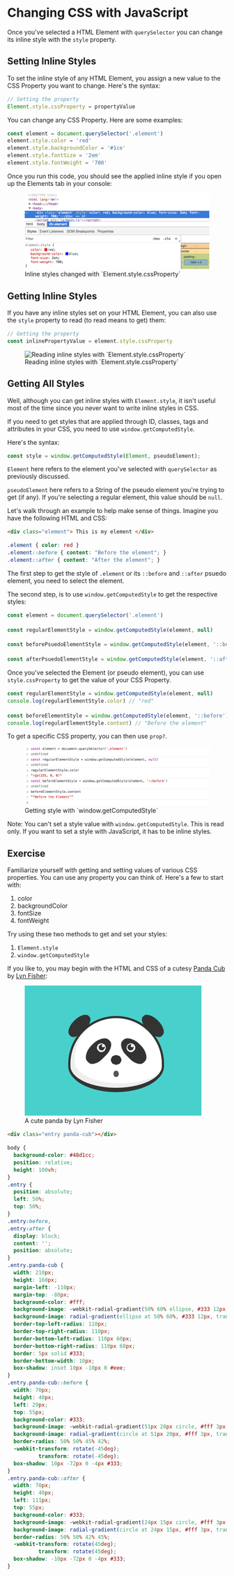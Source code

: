 # Changing CSS with JavaScript

Once you've selected a HTML Element with `querySelector` you can change its inline style with the `style` property.

## Setting Inline Styles

To set the inline style of any HTML Element, you assign a new value to the CSS Property you want to change. Here's the syntax:

```js
// Setting the property
Element.style.cssProperty = propertyValue
```

You can change any CSS Property. Here are some examples:

```js
const element = document.querySelector('.element')
element.style.color = 'red'
element.style.backgroundColor = '#1ce'
element.style.fontSize = '2em'
element.style.fontWeight = '700'
```

Once you run this code, you should see the applied inline style if you open up the Elements tab in your console:

<figure>
  <img src="../../images/02/style/set-inline-styles.png/" alt="Inline styles changed with `Element.style.cssProperty`">
  <figcaption>Inline styles changed with `Element.style.cssProperty`</figcaption>
</figure>

## Getting Inline Styles

If you have any inline styles set on your HTML Element, you can also use the `style` property to read (to read means to get) them:

```js
// Getting the property
const inlinePropertyValue = element.style.cssProperty
```

<figure>
  <img src="../../images/02/style/get-inline-styles.png/" alt="Reading inline styles with `Element.style.cssProperty`">
  <figcaption>Reading inline styles with `Element.style.cssProperty`</figcaption>
</figure>

## Getting All Styles

Well, although you can get inline styles with `Element.style`, it isn't useful most of the time since you never want to write inline styles in CSS.

If you need to get styles that are applied through ID, classes, tags and attributes in your CSS, you need to use `window.getComputedStyle`.

Here's the syntax:

```js
const style = window.getComputedStyle(Element, pseudoElement);
```

`Element` here refers to the element you've selected with `querySelector` as previously discussed.

`pseudoElement` here refers to a String of the pseudo element you're trying to get (if any). If you're selecting a regular element, this value should be `null`.

Let's walk through an example to help make sense of things. Imagine you have the following HTML and CSS:

```html
<div class="element"> This is my element </div>
```

```css
.element { color: red }
.element::before { content: "Before the element"; }
.element::after { content: "After the element"; }
```

The first step to get the style of `.element` or its `::before` and `::after` psuedo element, you need to select the element.

The second step, is to use `window.getComputedStyle` to get the respective styles:

```js
const element = document.querySelector('.element')

const regularElementStyle = window.getComputedStyle(element, null)

const beforePsuedoElementStyle = window.getComputedStyle(element, '::before')

const afterPsuedoElementStyle = window.getComputedStyle(element, '::after')
```

Once you've selected the Element (or pseudo element), you can use `style.cssProperty` to get the value of your CSS Property.

```js
const regularElementStyle = window.getComputedStyle(element, null)
console.log(regularElementStyle.color) // "red"

const beforeElementStyle = window.getComputedStyle(element, '::before')
console.log(regularElementStyle.content) // "Before the element"
```

To get a specific CSS property, you can then use `prop?`.

<figure>
  <img src="../../images/02/style/get-style.png/" alt="Getting style with `window.getComputedStyle`">
  <figcaption>Getting style with `window.getComputedStyle`</figcaption>
</figure>

Note: You can't set a style value with `window.getComputedStyle`. This is read only. If you want to set a style with JavaScript, it has to be inline styles.

## Exercise

Familiarize yourself with getting and setting values of various CSS properties. You can use any property you can think of. Here's a few to start with:

1. color
2. backgroundColor
3. fontSize
4. fontWeight

Try using these two methods to get and set your styles:

1. `Element.style`
2. `window.getComputedStyle`

If you like to, you may begin with the HTML and CSS of a cutesy [Panda Cub](https://codepen.io/lynnandtonic/pen/RKRmxx) by [Lyn Fisher](https://twitter.com/lynnandtonic):

<figure>
  <img src="../../images/02/style/panda.png/" alt="A cute panda by Lyn Fisher">
  <figcaption>A cute panda by Lyn Fisher</figcaption>
</figure>

```html
<div class="entry panda-cub"></div>
```

```css
body {
  background-color: #48d1cc;
  position: relative;
  height: 100vh;
}
.entry {
  position: absolute;
  left: 50%;
  top: 50%;
}
.entry:before,
.entry:after {
  display: block;
  content: '';
  position: absolute;
}
.entry.panda-cub {
  width: 210px;
  height: 160px;
  margin-left: -110px;
  margin-top: -80px;
  background-color: #fff;
  background-image: -webkit-radial-gradient(50% 60% ellipse, #333 12px, transparent 12px), -webkit-radial-gradient(50% 80% ellipse, #555 6px, transparent 6px);
  background-image: radial-gradient(ellipse at 50% 60%, #333 12px, transparent 12px), radial-gradient(ellipse at 50% 80%, #555 6px, transparent 6px);
  border-top-left-radius: 110px;
  border-top-right-radius: 110px;
  border-bottom-left-radius: 110px 60px;
  border-bottom-right-radius: 110px 60px;
  border: 5px solid #333;
  border-bottom-width: 10px;
  box-shadow: inset 10px -10px 0 #eee;
}
.entry.panda-cub::before {
  width: 70px;
  height: 40px;
  left: 29px;
  top: 55px;
  background-color: #333;
  background-image: -webkit-radial-gradient(51px 20px circle, #fff 3px, transparent 3px), -webkit-radial-gradient(46px 20px circle, #333 7px, transparent 7px), -webkit-radial-gradient(45px 20px circle, #fff 10px, transparent 10px);
  background-image: radial-gradient(circle at 51px 20px, #fff 3px, transparent 3px), radial-gradient(circle at 46px 20px, #333 7px, transparent 7px), radial-gradient(circle at 45px 20px, #fff 10px, transparent 10px);
  border-radius: 50% 50% 45% 42%;
  -webkit-transform: rotate(-45deg);
          transform: rotate(-45deg);
  box-shadow: 10px -72px 0 -4px #333;
}
.entry.panda-cub::after {
  width: 70px;
  height: 40px;
  left: 111px;
  top: 55px;
  background-color: #333;
  background-image: -webkit-radial-gradient(24px 15px circle, #fff 3px, transparent 3px), -webkit-radial-gradient(24px 20px circle, #333 7px, transparent 7px), -webkit-radial-gradient(25px 20px circle, #fff 10px, transparent 10px);
  background-image: radial-gradient(circle at 24px 15px, #fff 3px, transparent 3px), radial-gradient(circle at 24px 20px, #333 7px, transparent 7px), radial-gradient(circle at 25px 20px, #fff 10px, transparent 10px);
  border-radius: 50% 50% 42% 45%;
  -webkit-transform: rotate(45deg);
          transform: rotate(45deg);
  box-shadow: -10px -72px 0 -4px #333;
}
```

